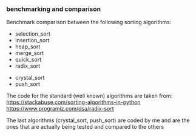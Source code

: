 ### benchmarking and comparison
Benchmark comparison between the following sorting algorithms:
* selection_sort
* insertion_sort
* heap_sort
* merge_sort
* quick_sort
* radix_sort
- crystal_sort
- push_sort

The code for the standard (well known) algorithms are taken from:
https://stackabuse.com/sorting-algorithms-in-python
https://www.programiz.com/dsa/radix-sort

The last algorithms (crystal_sort, push_sort) are coded by me and are the ones that are actually being tested and compared to the others
